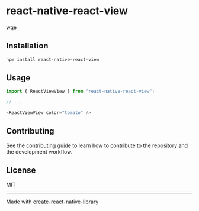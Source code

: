 # react-native-react-view
wqe
## Installation

```sh
npm install react-native-react-view
```

## Usage

```js
import { ReactViewView } from "react-native-react-view";

// ...

<ReactViewView color="tomato" />
```

## Contributing

See the [contributing guide](CONTRIBUTING.md) to learn how to contribute to the repository and the development workflow.

## License

MIT

---

Made with [create-react-native-library](https://github.com/callstack/react-native-builder-bob)
